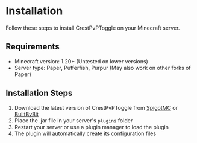 # Installation

Follow these steps to install CrestPvPToggle on your Minecraft server.

## Requirements
- Minecraft version: 1.20+ (Untested on lower versions)
- Server type: Paper, Pufferfish, Purpur (May also work on other forks of Paper)

## Installation Steps

1. Download the latest version of CrestPvPToggle from [SpigotMC](https://www.spigotmc.org) or [BuiltByBit](https://www.builtbybit.com)
2. Place the .jar file in your server's `plugins` folder
3. Restart your server or use a plugin manager to load the plugin
4. The plugin will automatically create its configuration files
